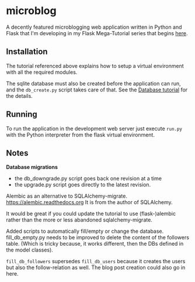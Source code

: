 microblog
=========

A decently featured microblogging web application written in Python and Flask that I'm developing in my Flask Mega-Tutorial series that begins [here](http://blog.miguelgrinberg.com/post/the-flask-mega-tutorial-part-i-hello-world).

Installation
------------

The tutorial referenced above explains how to setup a virtual environment with all the required modules.

The sqlite database must also be created before the application can run, and the `db_create.py` script takes care of that. See the [Database tutorial](http://blog.miguelgrinberg.com/post/the-flask-mega-tutorial-part-iv-database) for the details.

Running
-------

To run the application in the development web server just execute `run.py` with the Python interpreter from the flask virtual environment.

## Notes

**Database migrations**

* the db_downgrade.py script goes back one revision at a time
* the upgrade.py script goes directly to the latest revision.

Alembic as an alternative to SQLAlchemy-migrate.
https://alembic.readthedocs.org It is from the author of SQLAlchemy.

It would be great if you could update the tutorial to use (flask-)alembic
rather than the more or less abandoned sqlalchemy-migrate.

Added scripts to automatically fill/empty or change the database.
fill_db_empty.py needs to be improved to delete the content of the followers
table. (Which is tricky because, it works different, then the DBs defined in
the model classes).

`fill_db_followers` supersedes `fill_db_users` because it creates the users
but also the follow-relation as well. The blog post creation could also go in
here.
